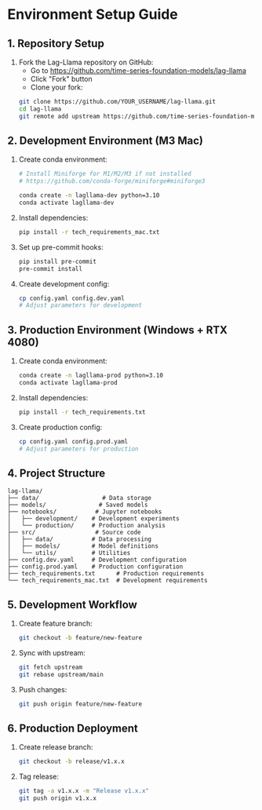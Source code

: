 # Environment Setup Guide

## 1. Repository Setup

1. Fork the Lag-Llama repository on GitHub:
   - Go to https://github.com/time-series-foundation-models/lag-llama
   - Click "Fork" button
   - Clone your fork:
   ```bash
   git clone https://github.com/YOUR_USERNAME/lag-llama.git
   cd lag-llama
   git remote add upstream https://github.com/time-series-foundation-models/lag-llama.git
   ```

## 2. Development Environment (M3 Mac)

1. Create conda environment:
   ```bash
   # Install Miniforge for M1/M2/M3 if not installed
   # https://github.com/conda-forge/miniforge#miniforge3
   
   conda create -n lagllama-dev python=3.10
   conda activate lagllama-dev
   ```

2. Install dependencies:
   ```bash
   pip install -r tech_requirements_mac.txt
   ```

3. Set up pre-commit hooks:
   ```bash
   pip install pre-commit
   pre-commit install
   ```

4. Create development config:
   ```bash
   cp config.yaml config.dev.yaml
   # Adjust parameters for development
   ```

## 3. Production Environment (Windows + RTX 4080)

1. Create conda environment:
   ```bash
   conda create -n lagllama-prod python=3.10
   conda activate lagllama-prod
   ```

2. Install dependencies:
   ```bash
   pip install -r tech_requirements.txt
   ```

3. Create production config:
   ```bash
   cp config.yaml config.prod.yaml
   # Adjust parameters for production
   ```

## 4. Project Structure

```
lag-llama/
├── data/                  # Data storage
├── models/               # Saved models
├── notebooks/           # Jupyter notebooks
│   ├── development/    # Development experiments
│   └── production/     # Production analysis
├── src/                 # Source code
│   ├── data/           # Data processing
│   ├── models/         # Model definitions
│   └── utils/          # Utilities
├── config.dev.yaml     # Development configuration
├── config.prod.yaml    # Production configuration
├── tech_requirements.txt      # Production requirements
└── tech_requirements_mac.txt  # Development requirements
```

## 5. Development Workflow

1. Create feature branch:
   ```bash
   git checkout -b feature/new-feature
   ```

2. Sync with upstream:
   ```bash
   git fetch upstream
   git rebase upstream/main
   ```

3. Push changes:
   ```bash
   git push origin feature/new-feature
   ```

## 6. Production Deployment

1. Create release branch:
   ```bash
   git checkout -b release/v1.x.x
   ```

2. Tag release:
   ```bash
   git tag -a v1.x.x -m "Release v1.x.x"
   git push origin v1.x.x
   ``` 